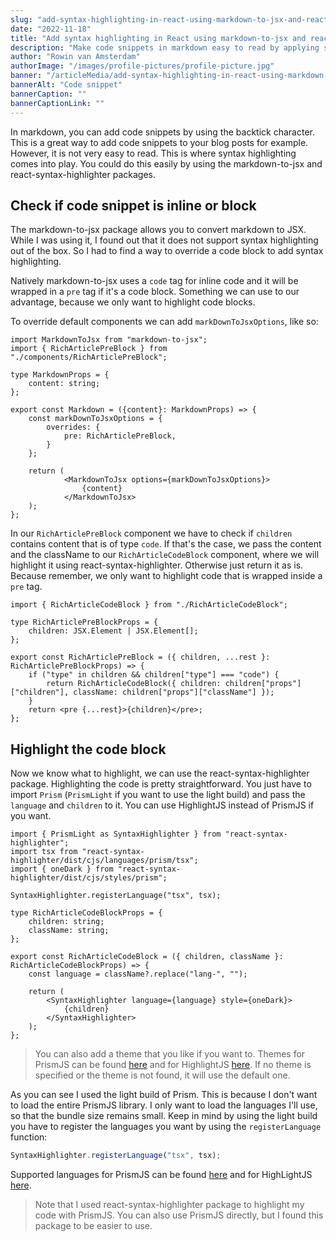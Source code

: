 ```yaml
---
slug: "add-syntax-highlighting-in-react-using-markdown-to-jsx-and-react-syntax-highlighter"
date: "2022-11-18"
title: "Add syntax highlighting in React using markdown-to-jsx and react-syntax-highlighter"
description: "Make code snippets in markdown easy to read by applying syntax highlighting using the markdown-to-jsx and react-syntax-highlighter packages."
author: "Rowin van Amsterdam"
authorImage: "/images/profile-pictures/profile-picture.jpg"
banner: "/articleMedia/add-syntax-highlighting-in-react-using-markdown-to-jsx-and-react-syntax-highlighter/banner.jpg"
bannerAlt: "Code snippet"
bannerCaption: ""
bannerCaptionLink: ""
---
```


In markdown, you can add code snippets by using the backtick character. This is a great way to add code snippets to your blog posts for example. However, it is not very easy to read. This is where syntax highlighting comes into play. You could do this easily by using the markdown-to-jsx and react-syntax-highlighter packages. 

## Check if code snippet is inline or block

The markdown-to-jsx package allows you to convert markdown to JSX. While I was using it, I found out that it does not support syntax highlighting out of the box. So I had to find a way to override a code block to add syntax highlighting. 

Natively markdown-to-jsx uses a `code` tag for inline code and it will be wrapped in a `pre` tag if it's a code block. Something we can use to our advantage, because we only want to highlight code blocks. 

To override default components we can add `markDownToJsxOptions`, like so:  

```tsx
import MarkdownToJsx from "markdown-to-jsx";
import { RichArticlePreBlock } from "./components/RichArticlePreBlock";

type MarkdownProps = {
    content: string;
};

export const Markdown = ({content}: MarkdownProps) => {
    const markDownToJsxOptions = {
        overrides: {
            pre: RichArticlePreBlock,
        }
    };

    return (
            <MarkdownToJsx options={markDownToJsxOptions}>
                {content}
            </MarkdownToJsx>
    );
};
```

In our `RichArticlePreBlock` component we have to check if `children` contains content that is of type `code`. If that's the case, we pass the content and the className to our `RichArticleCodeBlock` component, where we will highlight it using react-syntax-highlighter. Otherwise just return it as is. Because remember, we only want to highlight code that is wrapped inside a `pre` tag. 

```tsx
import { RichArticleCodeBlock } from "./RichArticleCodeBlock";

type RichArticlePreBlockProps = {
    children: JSX.Element | JSX.Element[];
};

export const RichArticlePreBlock = ({ children, ...rest }: RichArticlePreBlockProps) => {
    if ("type" in children && children["type"] === "code") {
        return RichArticleCodeBlock({ children: children["props"]["children"], className: children["props"]["className"] });
    }
    return <pre {...rest}>{children}</pre>;
};
```

## Highlight the code block
Now we know what to highlight, we can use the react-syntax-highlighter package. Highlighting the code is pretty straightforward. You just have to import `Prism` (`PrismLight` if you want to use the light build) and pass the `language` and `children` to it. You can use HighlightJS instead of PrismJS if you want. 

```tsx
import { PrismLight as SyntaxHighlighter } from "react-syntax-highlighter";
import tsx from "react-syntax-highlighter/dist/cjs/languages/prism/tsx";
import { oneDark } from "react-syntax-highlighter/dist/cjs/styles/prism";

SyntaxHighlighter.registerLanguage("tsx", tsx);

type RichArticleCodeBlockProps = {
    children: string;
    className: string;
};

export const RichArticleCodeBlock = ({ children, className }: RichArticleCodeBlockProps) => {
    const language = className?.replace("lang-", "");

    return (
        <SyntaxHighlighter language={language} style={oneDark}>
            {children}
        </SyntaxHighlighter>
    );
};
```

> You can also add a theme that you like if you want to. Themes for PrismJS can be found [here](https://github.com/react-syntax-highlighter/react-syntax-highlighter/blob/master/AVAILABLE_STYLES_PRISM.MD) and for HighlightJS [here](https://github.com/react-syntax-highlighter/react-syntax-highlighter/blob/master/AVAILABLE_STYLES_HLJS.MD). If no theme is specified or the theme is not found, it will use the default one. 

As you can see I used the light build of Prism. This is because I don't want to load the entire PrismJS library. I only want to load the languages I'll use, so that the bundle size remains small. Keep in mind by using the light build you have to register the languages you want by using the `registerLanguage` function: 

```jsx
SyntaxHighlighter.registerLanguage("tsx", tsx);
```

Supported languages for PrismJS can be found [here](https://github.com/react-syntax-highlighter/react-syntax-highlighter/blob/master/AVAILABLE_LANGUAGES_PRISM.MD) and for HighLightJS [here](https://github.com/react-syntax-highlighter/react-syntax-highlighter/blob/master/AVAILABLE_LANGUAGES_HLJS.MD). 

> Note that I used react-syntax-highlighter package to highlight my code with PrismJS. You can also use PrismJS directly, but I found this package to be easier to use.